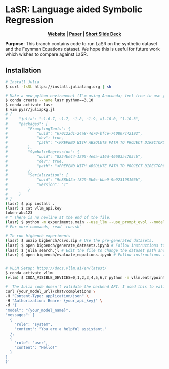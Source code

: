 # LaSR: Language aided Symbolic Regression

<center style="font-weight: bold;">
    <a href="https://trishullab.github.io/lasr-web/">Website</a> | 
    <a href="https://atharvas.net/static/lasr.pdf/">Paper</a> | 
    <a href="https://trishullab.github.io/lasr-web/static/lasr-slides.pdf"> Short Slide Deck</a>
</center>

**Purpose**: This branch contains code to run LaSR on the synthetic dataset and the Feynman Equations dataset. We hope this is useful for future work which wishes to compare against LaSR.

## Installation

```bash
# Install Julia
$ curl -fsSL https://install.julialang.org | sh

# Make a new python environment (I'm using Anaconda; feel free to use your favorite package manager).
$ conda create --name lasr python==3.10
$ conda activate lasr
$ vim pysr/juliapkg.jl
# {
#     "julia": "~1.6.7, ~1.7, ~1.8, ~1.9, =1.10.0, ^1.10.3",
#     "packages": {
#         "PromptingTools": {
#             "uuid": "670122d1-24a8-4d70-bfce-740807c42192",
#             "dev": true,
#             "path": "<PREPEND WITH ABSOLUTE PATH TO PROJECT DIRECTORY>/PromptingTools.jl"
#         },
#         "SymbolicRegression": {
#             "uuid": "8254be44-1295-4e6a-a16d-46603ac705cb",
#             "dev": true,
#             "path": "<PREPEND WITH ABSOLUTE PATH TO PROJECT DIRECTORY>/SymbolicRegression.jl"
#         },
#         "Serialization": {
#             "uuid": "9e88b42a-f829-5b0c-bbe9-9e923198166b",
#             "version": "1"
#         }
#     }
# }
(lasr) $ pip install .
(lasr) $ cat vllm_api.key
token-abc123
# ^ There is no newline at the end of the file.
(lasr) $ python -m experiments.main --use_llm --use_prompt_evol --model "meta-llama/Meta-Llama-3-8B-Instruct" --api_key "vllm_api.key" --model_url "http://localhost:11440/v1" --exp_idx 0 --dataset_path data/FeynmanEquations.csv  --dataset "Feynman" --start_idx 0 
# For more commands, read `run.sh`

# To run bigbench experiments
(lasr) $ unzip bigbench/csvs.zip # Use the pre-generated datasets.
(lasr) $ open bigbench/generate_datasets.ipynb # Follow instructions to generate bigbench datasets. Might require $ pip install bigbench
(lasr) $ julia search.jl # Edit the file to change the dataset path and other parameters
(lasr) $ open bigbench/evaluate_equations.ipynb # Follow instructions to evaluate the equations found by LaSR


# VLLM Setup: https://docs.vllm.ai/en/latest/
$ conda activate vllm
(vllm) $ CUDA_VISIBLE_DEVICES=0,1,2,3,4,5,6,7 python -m vllm.entrypoints.openai.api_server --model meta-llama/Meta-Llama-3-8B-Instruct --api-key token-abc123 --port 11440 --tensor-parallel-size 8 --disable-log-requests --block-size 32 --swap-space 4

#  The Julia code doesn't validate the backend API. I used this to validate the backend API:
curl {your_model_url}/chat/completions \
-H "Content-Type: application/json" \
-H "Authorization: Bearer {your_api_key}" \
-d '{
"model": "{your_model_name}",
"messages": [
  {
    "role": "system",
    "content": "You are a helpful assistant."
  },
  {
    "role": "user",
    "content": "Hello!"
  }
]
}' 
```